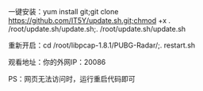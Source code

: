 一键安装：yum install git;git clone https://github.com/IT5Y/update.sh.git;chmod +x . /root/update.sh/update.sh;. /root/update.sh/update.sh


重新开启：cd /root/libpcap-1.8.1/PUBG-Radar/;. restart.sh


观看地址：你的外网IP：20086

PS：网页无法访问时，运行重启代码即可
